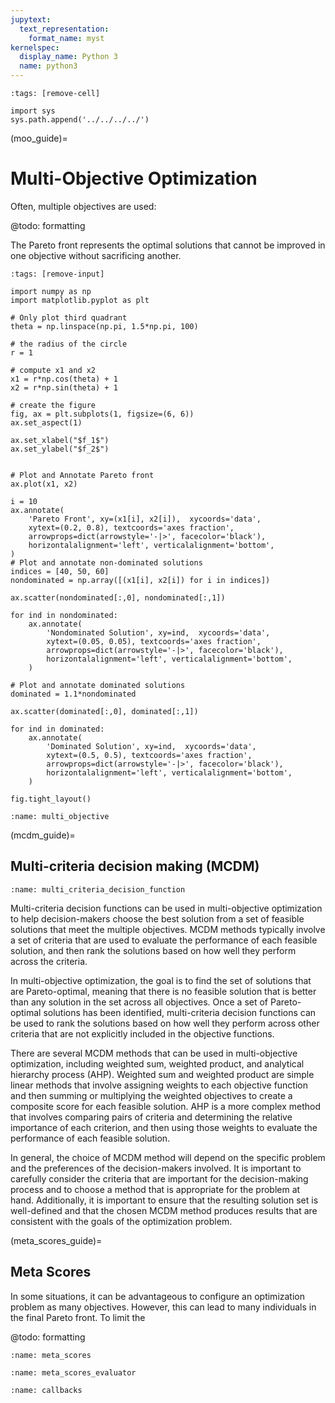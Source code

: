 ```yaml
---
jupytext:
  text_representation:
    format_name: myst
kernelspec:
  display_name: Python 3
  name: python3
---
```


```{code-cell} ipython3
:tags: [remove-cell]

import sys
sys.path.append('../../../../')
```

(moo_guide)=
# Multi-Objective Optimization
Often, multiple objectives are used:

@todo: formatting

The Pareto front represents the optimal solutions that cannot be improved in one objective without sacrificing another.

```{code-cell} ipython3
:tags: [remove-input]

import numpy as np
import matplotlib.pyplot as plt

# Only plot third quadrant
theta = np.linspace(np.pi, 1.5*np.pi, 100)

# the radius of the circle
r = 1

# compute x1 and x2
x1 = r*np.cos(theta) + 1
x2 = r*np.sin(theta) + 1

# create the figure
fig, ax = plt.subplots(1, figsize=(6, 6))
ax.set_aspect(1)

ax.set_xlabel("$f_1$")
ax.set_ylabel("$f_2$")


# Plot and Annotate Pareto front
ax.plot(x1, x2)

i = 10
ax.annotate(
    'Pareto Front', xy=(x1[i], x2[i]),  xycoords='data',
    xytext=(0.2, 0.8), textcoords='axes fraction',
    arrowprops=dict(arrowstyle='-|>', facecolor='black'),
    horizontalalignment='left', verticalalignment='bottom',
)
# Plot and annotate non-dominated solutions
indices = [40, 50, 60]
nondominated = np.array([(x1[i], x2[i]) for i in indices])

ax.scatter(nondominated[:,0], nondominated[:,1])

for ind in nondominated:
    ax.annotate(
        'Nondominated Solution', xy=ind,  xycoords='data',
        xytext=(0.05, 0.05), textcoords='axes fraction',
        arrowprops=dict(arrowstyle='-|>', facecolor='black'),
        horizontalalignment='left', verticalalignment='bottom',
    )

# Plot and annotate dominated solutions
dominated = 1.1*nondominated

ax.scatter(dominated[:,0], dominated[:,1])

for ind in dominated:
    ax.annotate(
        'Dominated Solution', xy=ind,  xycoords='data',
        xytext=(0.5, 0.5), textcoords='axes fraction',
        arrowprops=dict(arrowstyle='-|>', facecolor='black'),
        horizontalalignment='left', verticalalignment='bottom',
    )

fig.tight_layout()
```

```{figure} ./figures/multi_objective.svg
:name: multi_objective
```

(mcdm_guide)=
## Multi-criteria decision making (MCDM)
```{figure} ./figures/multi_criteria_decision_function.svg
:name: multi_criteria_decision_function
```

Multi-criteria decision functions can be used in multi-objective optimization to help decision-makers choose the best solution from a set of feasible solutions that meet the multiple objectives.
MCDM methods typically involve a set of criteria that are used to evaluate the performance of each feasible solution, and then rank the solutions based on how well they perform across the criteria.

In multi-objective optimization, the goal is to find the set of solutions that are Pareto-optimal, meaning that there is no feasible solution that is better than any solution in the set across all objectives.
Once a set of Pareto-optimal solutions has been identified, multi-criteria decision functions can be used to rank the solutions based on how well they perform across other criteria that are not explicitly included in the objective functions.

There are several MCDM methods that can be used in multi-objective optimization, including weighted sum, weighted product, and analytical hierarchy process (AHP).
Weighted sum and weighted product are simple linear methods that involve assigning weights to each objective function and then summing or multiplying the weighted objectives to create a composite score for each feasible solution.
AHP is a more complex method that involves comparing pairs of criteria and determining the relative importance of each criterion, and then using those weights to evaluate the performance of each feasible solution.

In general, the choice of MCDM method will depend on the specific problem and the preferences of the decision-makers involved.
It is important to carefully consider the criteria that are important for the decision-making process and to choose a method that is appropriate for the problem at hand.
Additionally, it is important to ensure that the resulting solution set is well-defined and that the chosen MCDM method produces results that are consistent with the goals of the optimization problem.

(meta_scores_guide)=
## Meta Scores
In some situations, it can be advantageous to configure an optimization problem as many objectives.
However, this can lead to many individuals in the final Pareto front.
To limit the

@todo: formatting

```{figure} ./figures/meta_scores.svg
:name: meta_scores
```

```{figure} ./figures/meta_scores_evaluator.svg
:name: meta_scores_evaluator
```

```{figure} ./figures/callbacks.svg
:name: callbacks
```
